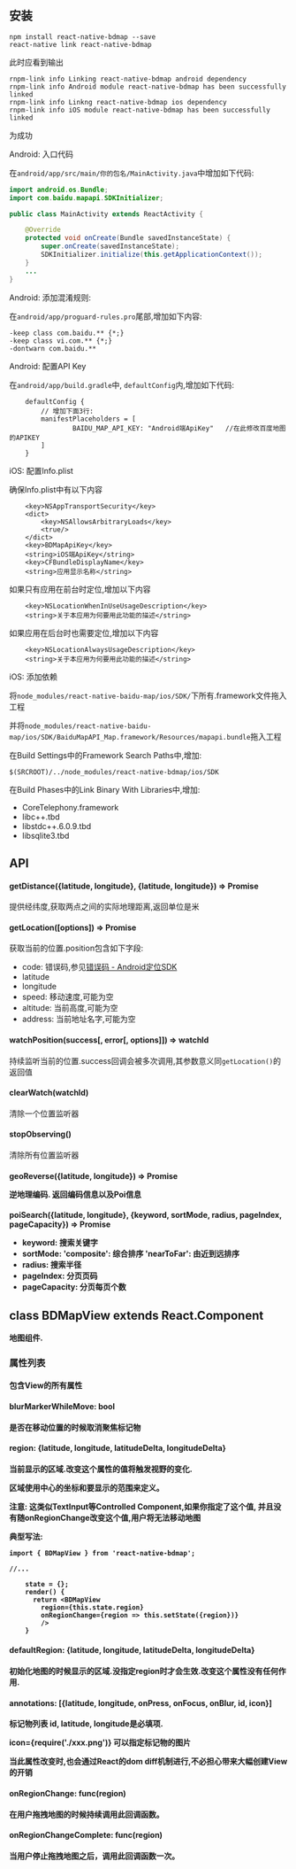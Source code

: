 ## 安装

```
npm install react-native-bdmap --save
react-native link react-native-bdmap
```

此时应看到输出

```
rnpm-link info Linking react-native-bdmap android dependency
rnpm-link info Android module react-native-bdmap has been successfully linked
rnpm-link info Linkng react-native-bdmap ios dependency
rnpm-link info iOS module react-native-bdmap has been successfully linked
```

为成功

Android: 入口代码

在`android/app/src/main/你的包名/MainActivity.java`中增加如下代码:

```java
import android.os.Bundle;
import com.baidu.mapapi.SDKInitializer;

public class MainActivity extends ReactActivity {

    @Override
    protected void onCreate(Bundle savedInstanceState) {
        super.onCreate(savedInstanceState);
        SDKInitializer.initialize(this.getApplicationContext());
    }
    ...
}
```

Android: 添加混淆规则:

在`android/app/proguard-rules.pro`尾部,增加如下内容:

```
-keep class com.baidu.** {*;}
-keep class vi.com.** {*;}    
-dontwarn com.baidu.**
```

Android: 配置API Key

在`android/app/build.gradle`中, `defaultConfig`内,增加如下代码:

```
    defaultConfig {
        // 增加下面3行:
        manifestPlaceholders = [
                BAIDU_MAP_API_KEY: "Android端ApiKey"   //在此修改百度地图的APIKEY
        ]
    }
```

iOS: 配置Info.plist

确保Info.plist中有以下内容

```
    <key>NSAppTransportSecurity</key>
    <dict>
        <key>NSAllowsArbitraryLoads</key>
        <true/>
    </dict>
    <key>BDMapApiKey</key>
    <string>iOS端ApiKey</string>
    <key>CFBundleDisplayName</key>
    <string>应用显示名称</string>
```

如果只有应用在前台时定位,增加以下内容

```
    <key>NSLocationWhenInUseUsageDescription</key>
    <string>关于本应用为何要用此功能的描述</string>
```

如果应用在后台时也需要定位,增加以下内容

```
    <key>NSLocationAlwaysUsageDescription</key>
    <string>关于本应用为何要用此功能的描述</string>
```

iOS: 添加依赖

将`node_modules/react-native-baidu-map/ios/SDK/`下所有.framework文件拖入工程

并将`node_modules/react-native-baidu-map/ios/SDK/BaiduMapAPI_Map.framework/Resources/mapapi.bundle`拖入工程

在Build Settings中的Framework Search Paths中,增加:

`$(SRCROOT)/../node_modules/react-native-bdmap/ios/SDK`

在Build Phases中的Link Binary With Libraries中,增加:

* CoreTelephony.framework
* libc++.tbd
* libstdc++.6.0.9.tbd
* libsqlite3.tbd

## API

#### getDistance({latitude, longitude}, {latitude, longitude}) => Promise<number>

提供经纬度,获取两点之间的实际地理距离,返回单位是米

#### getLocation([options]) => Promise<position>

获取当前的位置.position包含如下字段:

* code: 错误码,参见[错误码 - Android定位SDK](http://lbsyun.baidu.com/index.php?title=android-locsdk/guide/ermsg)
* latitude
* longitude
* speed: 移动速度,可能为空
* altitude: 当前高度,可能为空
* address: 当前地址名字,可能为空

#### watchPosition(success[, error[, options]]) => watchId

持续监听当前的位置.success回调会被多次调用,其参数意义同`getLocation()`的返回值

#### clearWatch(watchId)

清除一个位置监听器

#### stopObserving()

清除所有位置监听器

#### geoReverse({latitude, longitude}) => Promise<object>

逆地理编码. 返回编码信息以及Poi信息

#### poiSearch({latitude, longitude}, {keyword, sortMode, radius, pageIndex, pageCapacity}) => Promise<object>

* keyword: 搜索关键字
* sortMode: 'composite': 综合排序 'nearToFar': 由近到远排序
* radius: 搜索半径
* pageIndex: 分页页码
* pageCapacity: 分页每页个数

## class BDMapView extends React.Component

地图组件.

### 属性列表

#### 包含View的所有属性

#### blurMarkerWhileMove: bool

是否在移动位置的时候取消聚焦标记物

#### region: {latitude, longitude, latitudeDelta, longitudeDelta}

当前显示的区域.改变这个属性的值将触发视野的变化.

区域使用中心的坐标和要显示的范围来定义。

注意: 这类似TextInput等Controlled Component,如果你指定了这个值,
并且没有随onRegionChange改变这个值,用户将无法移动地图

典型写法:

```
import { BDMapView } from 'react-native-bdmap';

//...

    state = {};
    render() {
      return <BDMapView 
        region={this.state.region} 
        onRegionChange={region => this.setState({region})}
        />
    }
```

#### defaultRegion: {latitude, longitude, latitudeDelta, longitudeDelta}

初始化地图的时候显示的区域.没指定region时才会生效.改变这个属性没有任何作用.

#### annotations: [{latitude, longitude, onPress, onFocus, onBlur, id, icon}]

标记物列表
id, latitude, longitude是必填项.

icon={require('./xxx.png')} 可以指定标记物的图片

当此属性改变时,也会通过React的dom diff机制进行,不必担心带来大幅创建View的开销

#### onRegionChange: func(region)

在用户拖拽地图的时候持续调用此回调函数。

#### onRegionChangeComplete: func(region)

当用户停止拖拽地图之后，调用此回调函数一次。
